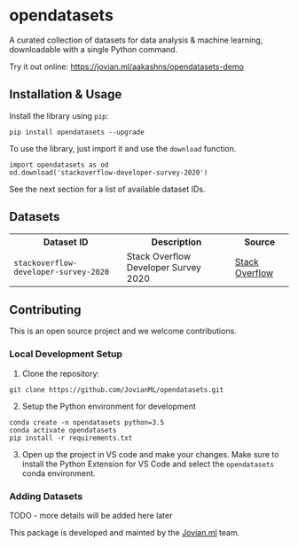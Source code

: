 # opendatasets
A curated collection of datasets for data analysis &amp; machine learning, downloadable with a single Python command.

Try it out online: https://jovian.ml/aakashns/opendatasets-demo

## Installation & Usage

Install the library using `pip`:

```
pip install opendatasets --upgrade
```

To use the library, just import it and use the `download` function.

```
import opendatasets as od
od.download('stackoverflow-developer-survey-2020')
```

See the next section for a list of available dataset IDs.


## Datasets

<table>
    <tr>
        <th>Dataset ID</th>
        <th>Description</th>
        <th>Source</th>
    </tr>
    <tr>
        <td><code>stackoverflow-developer-survey-2020</code></td>
        <td>Stack Overflow Developer Survey 2020</td>
        <td>
            <a href="https://insights.stackoverflow.com/survey/">Stack Overflow</a>
        </td>
</tr>

</table>

## Contributing

This is an open source project and we welcome contributions. 

### Local Development Setup

1. Clone the repository:

```
git clone https://github.com/JovianML/opendatasets.git
```

2. Setup the Python environment for development

```
conda create -n opendatasets python=3.5
conda activate opendatasets
pip install -r requirements.txt
```

3. Open up the project in VS code and make your changes. Make sure to install the Python Extension for VS Code and select the `opendatasets` conda environment.

### Adding Datasets

TODO - more details will be added here later

This package is developed and mainted by the [Jovian.ml](https://www.jovian.ml) team.
